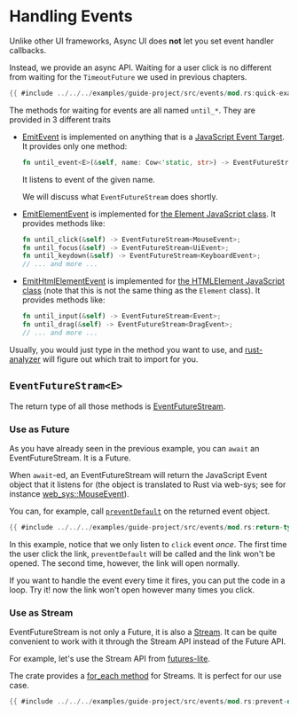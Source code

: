 # Handling Events

Unlike other UI frameworks,
Async UI does **not** let you set event handler callbacks.

Instead, we provide an async API.
Waiting for a user click is no different from waiting for the `TimeoutFuture`
we used in previous chapters.

```rust
{{ #include ../../../examples/guide-project/src/events/mod.rs:quick-example }}
```

The methods for waiting for events are all named `until_*`.
They are provided in 3 different traits

*	[EmitEvent](https://docs.rs/async_ui_web/latest/async_ui_web/event_traits/trait.EmitEvent.html)
	is implemented on anything that is a [JavaScript Event Target](https://developer.mozilla.org/en-US/docs/Web/API/EventTarget).
	It provides only one method:
	```rust
	fn until_event<E>(&self, name: Cow<'static, str>) -> EventFutureStream<E>;
	```
	It listens to event of the given name.
	
	We will discuss what `EventFutureStream` does shortly.
*	[EmitElementEvent](https://docs.rs/async_ui_web/latest/async_ui_web/event_traits/trait.EmitElementEvent.html)
	is implemented for [the Element JavaScript class](https://developer.mozilla.org/en-US/docs/Web/API/Element).
	It provides methods like:
	```rust
	fn until_click(&self) -> EventFutureStream<MouseEvent>;
	fn until_focus(&self) -> EventFutureStream<UiEvent>;
	fn until_keydown(&self) -> EventFutureStream<KeyboardEvent>;
	// ... and more ...
	```
*	[EmitHtmlElementEvent](https://docs.rs/async_ui_web/latest/async_ui_web/event_traits/trait.EmitHtmlElementEvent.html)
	is implemented for [the HTMLElement JavaScript class](https://developer.mozilla.org/en-US/docs/Web/API/HTMLElement)
	(note that this is not the same thing as the `Element` class).
	It provides methods like:
	```rust
	fn until_input(&self) -> EventFutureStream<Event>;
	fn until_drag(&self) -> EventFutureStream<DragEvent>;
	// ... and more ...
	```

Usually, you would just type in the method you want to use, and [rust-analyzer](https://rust-analyzer.github.io/)
will figure out which trait to import for you.

## `EventFutureStram<E>`
The return type of all those methods is
[EventFutureStream](https://docs.rs/async_ui_web/latest/async_ui_web/event_handling/struct.EventFutureStream.html).

### Use as Future

As you have already seen in the previous example,
you can `await` an EventFutureStream. It is a Future.

When `await`-ed, an EventFutureStream will return the JavaScript Event object that
it listens for (the object is translated to Rust via web-sys;
see for instance [web_sys::MouseEvent](https://docs.rs/web-sys/latest/web_sys/struct.MouseEvent.html)).

You can, for example, call [`preventDefault`](https://developer.mozilla.org/en-US/docs/Web/API/Event/preventDefault)
on the returned event object.
```rust
{{ #include ../../../examples/guide-project/src/events/mod.rs:return-type }}
```

In this example, notice that we only listen to `click` event *once*.
The first time the user click the link, `preventDefault` will be called and the
link won't be opened. The second time, however, the link will open normally.

If you want to handle the event every time it fires, you can put the code in
a loop. Try it! now the link won't open however many times you click.

### Use as Stream

EventFutureStream is not only a Future, it is also a
[Stream](https://docs.rs/futures-core/latest/futures_core/stream/trait.Stream.html).
It can be quite convenient to work with it through the Stream API instead of
the Future API.

For example, let's use the Stream API from [futures-lite](https://docs.rs/futures-lite).

The crate provides a [for_each method](https://docs.rs/futures-lite/latest/futures_lite/stream/trait.StreamExt.html#method.for_each)
for Streams. It is perfect for our use case.

```rust
{{ #include ../../../examples/guide-project/src/events/mod.rs:prevent-default-stream }}
```